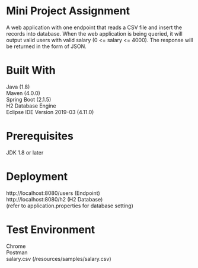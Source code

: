 # Mini Project Assignment
A web application with one endpoint that reads a CSV file and insert the records into database. When the web application is being queried, it will output valid users with valid salary (0 <= salary <= 4000). The response will be returned in the form of JSON.
# Built With
Java (1.8)<br />
Maven (4.0.0)<br />
Spring Boot (2.1.5)<br />
H2 Database Engine<br />
Eclipse IDE Version 2019-03 (4.11.0)
# Prerequisites
JDK 1.8 or later
# Deployment
http://localhost:8080/users (Endpoint)<br />
http://localhost:8080/h2 (H2 Database)<br />
(refer to application.properties for database setting)
# Test Environment
Chrome<br />
Postman<br />
salary.csv (/resources/samples/salary.csv)
